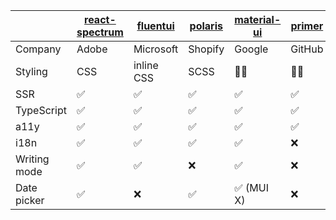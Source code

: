 |              | [react-spectrum][react-spectrum] | [fluentui][fluentui] | [polaris][polaris] | [material-ui][material-ui] | [primer][primer] | [cloudscape][cloudscape] | [chakra-ui][chakra-ui] | [mantine][mantine] | [blueprint][blueprint] |
| ------------ | -------------------------------- | -------------------- | ------------------ | -------------------------- | ---------------- | ------------------------ | ---------------------- | ------------------ | ---------------------- |
| Company      | Adobe                            | Microsoft            | Shopify            | Google                     | GitHub           | Amazon                   | Community              | Community          | Community              |
| Styling      | CSS                              | inline CSS           | SCSS               | 👩‍🎤                         | 💅🏾               | SCSS                     | 👩‍🎤                     | 👩‍🎤                 | SCSS                   |
| SSR          | ✅                               | ✅                   | ✅                 | ✅                         | ✅               | ❌                       | ✅                     | ✅                 | ❌                     |
| TypeScript   | ✅                               | ✅                   | ✅                 | ✅                         | ✅               | ✅                       | ✅                     | ✅                 | ✅                     |
| a11y         | ✅                               | ✅                   | ✅                 | ✅                         | ✅               | ✅                       | ✅                     | ✅                 | ✅                     |
| i18n         | ✅                               | ✅                   | ✅                 | ✅                         | ❌               | ❌                       | ✅                     | ✅                 | ✅                     |
| Writing mode | ✅                               | ✅                   | ❌                 | ✅                         | ❌               | ❌                       | ✅                     | ✅                 | ❌                     |
| Date picker  | ✅                               | ❌                   | ✅                 | ✅ (MUI X)                 | ❌               | ✅                       | ❌                     | ✅                 | ✅                     |

<!-- prettier-ignore-start -->
[react-spectrum]: https://github.com/adobe/react-spectrum
[fluentui]: https://github.com/microsoft/fluentui
[polaris]: https://github.com/Shopify/polaris
[material-ui]: https://github.com/mui/material-ui
[primer]: https://github.com/primer/react
[cloudscape]: https://github.com/cloudscape-design/components
[chakra-ui]: https://giwwthub.com/chakra-ui/chakra-ui
[mantine]: https://github.com/mantinedev/mantine
[blueprint]: https://github.com/palantir/blueprint

<!-- prettier-ignore-end -->
